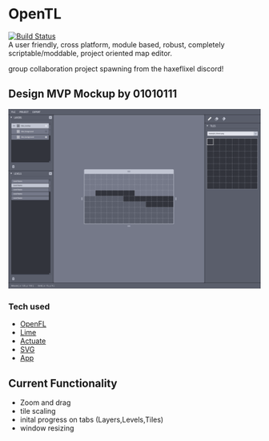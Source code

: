 # OpenTL
[![Build Status](https://travis-ci.org/OpenTL-Project/OpenTL.svg?branch=master)](https://travis-ci.org/OpenTL-Project/OpenTL)
<br />
A user friendly, cross platform, module based, robust, completely scriptable/moddable, project oriented map editor.
<br />

group collaboration project spawning from the haxeflixel discord!

## Design MVP Mockup by 01010111
<p align="center"><img src="mvp.png"/></p>

### Tech used

- [OpenFL](https://github.com/openfl/openfl)
- [Lime](https://github.com/openfl/lime)
- [Actuate](https://github.com/jgranick/actuate)
- [SVG](https://github.com/openfl/svg)
- [App](https://github.com/PXshadow/App)

## Current Functionality
- Zoom and drag
- tile scaling
- inital progress on tabs (Layers,Levels,Tiles)
- window resizing
